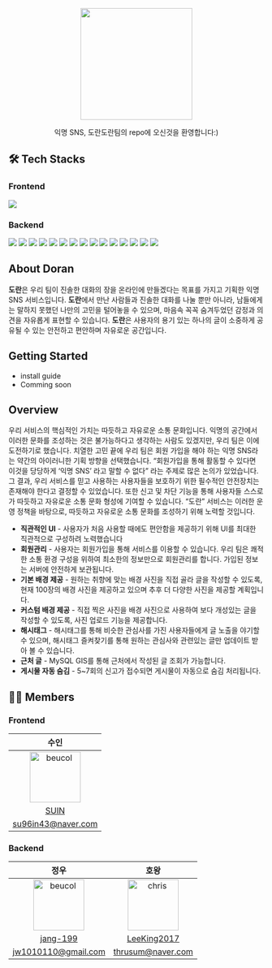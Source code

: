 <p align="center">
    <img src="https://github.com/jang-199/DoranDoran/assets/68003036/30aca6d4-ba6d-4aa4-8368-377c3359b258" width="220" height="220">
</p>
<div align="center">
  익명 SNS, 도란도란팀의 repo에 오신것을 환영합니다:)
</div>

## 🛠 Tech Stacks

### Frontend
<div>
    <img src="https://img.shields.io/badge/Flutter-02569B?style=flat-square&logo=Flutter&logoColor=white">
</div>

### Backend
<div>
    <img src="https://img.shields.io/badge/JAVA-007396?style=flat-square&logo=java&logoColor=white">
    <img src="https://img.shields.io/badge/Gradle-02303A?style=flat-square&logo=Gradle&logoColor=white"/>
    <img src="https://img.shields.io/badge/Spring-6DB33F?style=flat-square&logo=Spring&logoColor=white"/>
    <img src="https://img.shields.io/badge/Spring Boot-6DB33F?style=flat-square&logo=Spring Boot&logoColor=white"/>
    <img src="https://img.shields.io/badge/Spring Security-6DB33F?style=flat-square&logo=Spring Security&logoColor=white"/>
    <img src="https://img.shields.io/badge/JUnit5-25A162?style=flat-square&logo=JUnit5&logoColor=white"/>
    <img src="https://img.shields.io/badge/MySQL-4479A1?style=flat-square&logo=MySQL&logoColor=white"/>
    <img src="https://img.shields.io/badge/Redis-DC382D?style=flat-square&logo=Redis&logoColor=white"/>
    <img src="https://img.shields.io/badge/Prometheus-E6522C?style=flat-square&logo=Prometheus&logoColor=white"/>
    <img src="https://img.shields.io/badge/Grafana-F46800?style=flat-square&logo=Grafana&logoColor=white"/>
    <img src="https://img.shields.io/badge/Elastic Stack-005571?style=flat-square&logo=Elastic Stack&logoColor=white"/>
    <img src="https://img.shields.io/badge/ApacheJmeter-D22128?style=flat-square&logo=ApacheJmeter&logoColor=white"/>
    <img src="https://img.shields.io/badge/git-F05032?style=flat-square&logo=git&logoColor=white"/>
    <img src="https://img.shields.io/badge/github-181717?style=flat-square&logo=github&logoColor=white"/>
    <img src="https://img.shields.io/badge/githubactions-2088FF?style=flat-square&logo=githubactions&logoColor=white"/>
</div>


## About Doran

**도란**은 우리 팀이 진솔한 대화의 장을 온라인에 만들겠다는 목표를 가지고 기획한 익명 SNS 서비스입니다. **도란**에서 만난 사람들과 진솔한 대화를 나눌 뿐만 아니라, 남들에게는 말하지 못했던 나만의 고민을 털어놓을 수 있으며, 마음속 꼭꼭 숨겨두었던 감정과 의견을 자유롭게 표현할 수 있습니다. **도란**은 사용자의 용기 있는 하나의 글이 소중하게 공유될 수 있는 안전하고 편안하며 자유로운 공간입니다.


## Getting Started
 * install guide
 * Comming soon
 
## Overview
우리 서비스의 핵심적인 가치는 따듯하고 자유로운 소통 문화입니다. 익명의 공간에서 이러한 문화를 조성하는 것은 불가능하다고 생각하는 사람도 있겠지만, 우리 팀은 이에 도전하기로 했습니다. 치열한 고민 끝에 우리 팀은 회원 가입을 해야 하는 익명 SNS라는 약간의 아이러니한 기획 방향을 선택했습니다. “회원가입을 통해 활동할 수 있다면 이것을 당당하게 ‘익명 SNS’ 라고 말할 수 없다” 라는 주제로 많은 논의가 있었습니다. 그 결과, 우리 서비스를 믿고 사용하는 사용자들을 보호하기 위한 필수적인 안전장치는 존재해야 한다고 결정할 수 있었습니다. 또한 신고 및 차단 기능을 통해 사용자들 스스로가 따듯하고 자유로운 소통 문화 형성에 기여할 수 있습니다. “도란” 서비스는 이러한 운영 정책을 바탕으로, 따듯하고 자유로운 소통 문화를 조성하기 위해 노력할 것입니다.

* **직관적인 UI** - 사용자가 처음 사용할 때에도 편안함을 제공하기 위해 UI를 최대한 직관적으로 구성하려 노력했습니다
* **회원관리** - 사용자는 회원가입을 통해 서비스를 이용할 수 있습니다. 우리 팀은 쾌적한 소통 환경 구성을 위하여 최소한의 정보만으로 회원관리를 합니다. 가입된 정보는 서버에 안전하게 보관됩니다.
* **기본 배경 제공** - 원하는 취향에 맞는 배경 사진을 직접 골라 글을 작성할 수 있도록, 현재 100장의 배경 사진을 제공하고 있으며 추후 더 다양한 사진을 제공할 계획입니다.
* **커스텀 배경 제공** - 직접 찍은 사진을 배경 사진으로 사용하여 보다 개성있는 글을 작성할 수 있도록, 사진 업로드 기능을 제공합니다.
* **해시태그** - 해시태그를 통해 비슷한 관심사를 가진 사용자들에게 글 노출을 야기할 수 있으며, 해시태그 즐켜찾기를 통해 원하는 관심사와 관련있는 글만 업데이트 받아 볼 수 있습니다.
* **근처 글** - MySQL GIS를 통해 근처에서 작성된 글 조회가 가능합니다.
* **게시물 자동 숨김** - 5~7회의 신고가 접수되면 게시물이 자동으로 숨김 처리됩니다.


## 🙇🏻 Members

### Frontend

|수인|
|:-:|
|<img src="https://avatars.githubusercontent.com/u/87413903?v=4" alt="beucol" width="100" height="100">|
|[SUIN](https://github.com/lsuinl)|
|su96in43@naver.com|
### Backend

|정우|호왕|
|:-:|:--:|
|<img src="https://avatars.githubusercontent.com/u/68003036?v=4" alt="beucol" width="100" height="100">|<img src="https://avatars.githubusercontent.com/u/114158271?v=4" alt="chris" width="100" height="100">|
|[jang-199](https://github.com/jang-199)|[LeeKing2017](https://github.com/LeeKing2017)|
|jw1010110@gmail.com|thrusum@naver.com|
